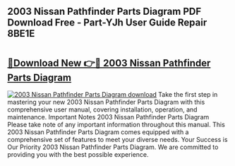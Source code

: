 ## 2003 Nissan Pathfinder Parts Diagram PDF Download Free - Part-YJh User Guide Repair 8BE1E

# <h2><a href="http://dfq81u.blite.top/?on=2003+Nissan+Pathfinder+Parts+Diagram">🔗Download New 👉🔴 2003 Nissan Pathfinder Parts Diagram</a></h2>

[![2003 Nissan Pathfinder Parts Diagram download](https://i.imgur.com/lujVjoI.png)](http://dfq81u.blite.top/?on=2003+Nissan+Pathfinder+Parts+Diagram)
Take the first step in mastering your new 2003 Nissan Pathfinder Parts Diagram with this comprehensive user manual, covering installation, operation, and maintenance. Important Notes 2003 Nissan Pathfinder Parts Diagram Please take note of any important information throughout this manual. This 2003 Nissan Pathfinder Parts Diagram comes equipped with a comprehensive set of features to meet your diverse needs. Your Success is Our Priority 2003 Nissan Pathfinder Parts Diagram. We are committed to providing you with the best possible experience.
